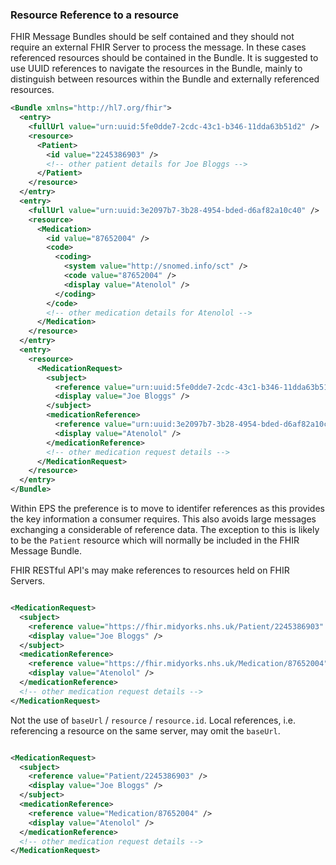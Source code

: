 ### Resource Reference to a resource

FHIR Message Bundles should be self contained and they should not require an external FHIR Server to process the message. In these cases referenced resources should be contained in the Bundle. It is suggested to use UUID references to navigate the resources in the Bundle, mainly to distinguish between resources within the Bundle and externally referenced resources.

```xml
<Bundle xmlns="http://hl7.org/fhir">
  <entry>
    <fullUrl value="urn:uuid:5fe0dde7-2cdc-43c1-b346-11dda63b51d2" />
    <resource>
      <Patient>
        <id value="2245386903" />
        <!-- other patient details for Joe Bloggs -->
      </Patient>
    </resource>
  </entry>
  <entry>
    <fullUrl value="urn:uuid:3e2097b7-3b28-4954-bded-d6af82a10c40" />
    <resource>
      <Medication>
        <id value="87652004" />
        <code>
          <coding>
            <system value="http://snomed.info/sct" />
            <code value="87652004" />
            <display value="Atenolol" />
          </coding>
        </code>
        <!-- other medication details for Atenolol -->
      </Medication>
    </resource>
  </entry>
  <entry>
    <resource>
      <MedicationRequest>
        <subject>
          <reference value="urn:uuid:5fe0dde7-2cdc-43c1-b346-11dda63b51d2" />
          <display value="Joe Bloggs" />
        </subject>
        <medicationReference>
          <reference value="urn:uuid:3e2097b7-3b28-4954-bded-d6af82a10c40" />
          <display value="Atenolol" />
        </medicationReference>
        <!-- other medication request details -->
      </MedicationRequest>
    </resource>
  </entry>
</Bundle>
```

Within EPS the preference is to move to identifer references as this provides the key information a consumer requires. This also avoids large messages exchanging a considerable of reference data. The exception to this is likely to be the `Patient` resource which will normally be included in the FHIR Message Bundle.

FHIR RESTful API's may make references to resources held on FHIR Servers. 

```xml

<MedicationRequest>
  <subject>
    <reference value="https://fhir.midyorks.nhs.uk/Patient/2245386903" />
    <display value="Joe Bloggs" />
  </subject>
  <medicationReference>
    <reference value="https://fhir.midyorks.nhs.uk/Medication/87652004" />
    <display value="Atenolol" />
  </medicationReference>
  <!-- other medication request details -->
</MedicationRequest>

```

Not the use of `baseUrl` / `resource` / `resource.id`. Local references, i.e. referencing a resource on the same server, may omit the `baseUrl`.

```xml

<MedicationRequest>
  <subject>
    <reference value="Patient/2245386903" />
    <display value="Joe Bloggs" />
  </subject>
  <medicationReference>
    <reference value="Medication/87652004" />
    <display value="Atenolol" />
  </medicationReference>
  <!-- other medication request details -->
</MedicationRequest>

```
